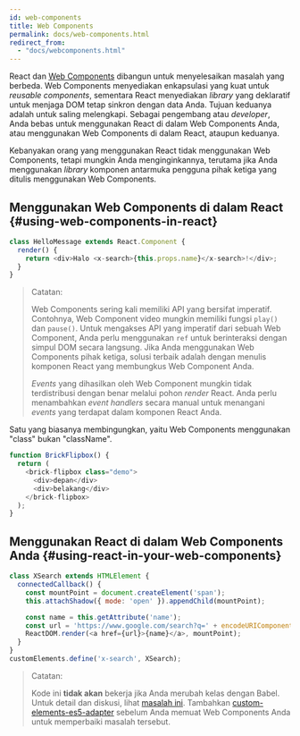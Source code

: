 ```yaml
---
id: web-components
title: Web Components
permalink: docs/web-components.html
redirect_from:
  - "docs/webcomponents.html"
---
```


React dan [Web Components](https://developer.mozilla.org/en-US/docs/Web/Web_Components) dibangun untuk menyelesaikan masalah yang berbeda. Web Components menyediakan enkapsulasi yang kuat untuk *reusable components*, sementara React menyediakan *library* yang deklaratif untuk menjaga DOM tetap sinkron dengan data Anda. Tujuan keduanya adalah untuk saling melengkapi. Sebagai pengembang atau *developer*, Anda bebas untuk menggunakan React di dalam Web Components Anda, atau menggunakan Web Components di dalam React, ataupun keduanya.

Kebanyakan orang yang menggunakan React tidak menggunakan Web Components, tetapi mungkin Anda menginginkannya, terutama jika Anda menggunakan *library* komponen antarmuka pengguna pihak ketiga yang ditulis menggunakan Web Components.

## Menggunakan Web Components di dalam React {#using-web-components-in-react}

```javascript
class HelloMessage extends React.Component {
  render() {
    return <div>Halo <x-search>{this.props.name}</x-search>!</div>;
  }
}
```

> Catatan:
>
> Web Components sering kali memiliki API yang bersifat imperatif. Contohnya, Web Component video mungkin memiliki fungsi `play()` dan `pause()`. Untuk mengakses API yang imperatif dari sebuah Web Component, Anda perlu menggunakan `ref` untuk berinteraksi dengan simpul DOM secara langsung. Jika Anda menggunakan Web Components pihak ketiga, solusi terbaik adalah dengan menulis komponen React yang membungkus Web Component Anda.
>
> *Events* yang dihasilkan oleh Web Component mungkin tidak terdistribusi dengan benar melalui pohon *render* React.
> Anda perlu menambahkan *event handlers* secara manual untuk menangani *events* yang terdapat dalam komponen React Anda.

Satu yang biasanya membingungkan, yaitu Web Components menggunakan "class" bukan "className".

```javascript
function BrickFlipbox() {
  return (
    <brick-flipbox class="demo">
      <div>depan</div>
      <div>belakang</div>
    </brick-flipbox>
  );
}
```

## Menggunakan React di dalam Web Components Anda {#using-react-in-your-web-components}

```javascript
class XSearch extends HTMLElement {
  connectedCallback() {
    const mountPoint = document.createElement('span');
    this.attachShadow({ mode: 'open' }).appendChild(mountPoint);

    const name = this.getAttribute('name');
    const url = 'https://www.google.com/search?q=' + encodeURIComponent(name);
    ReactDOM.render(<a href={url}>{name}</a>, mountPoint);
  }
}
customElements.define('x-search', XSearch);
```

> Catatan:
>
> Kode ini **tidak akan** bekerja jika Anda merubah kelas dengan Babel. Untuk detail dan diskusi, lihat [masalah ini](https://github.com/w3c/webcomponents/issues/587).
> Tambahkan [custom-elements-es5-adapter](https://github.com/webcomponents/webcomponentsjs#custom-elements-es5-adapterjs) sebelum Anda memuat Web Components Anda untuk memperbaiki masalah tersebut.
